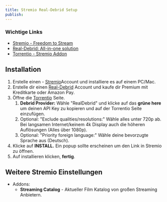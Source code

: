 ```yaml
---
title: Stremio Real-Debrid Setup
publish:
---
```

### Wichtige Links
- [Stremio - Freedom to Stream](https://www.stremio.com/)
- [Real-Debrid: All-in-one solution](https://real-debrid.com/)
- [Torrentio - Stremio Addon](https://torrentio.strem.fun/configure)
## Installation
1. Erstelle einen - [Stremio](https://www.stremio.com/)Account und installiere es auf einem PC/Mac.
2. Erstelle dir einen [Real-Debrid](https://real-debrid.com/) Account und kaufe dir Premium mit Kreditkarte oder Amazon Pay.
3. Öffne die  [Torrentio](https://torrentio.strem.fun/configure) Seite.
	1. **Debrid Provider:** Wähle "RealDebrid" und klicke auf das **grüne here** um deinen API Key zu kopieren und auf der Torrentio Seite einzufügen.
	2. Optional: "Exclude qualities/resolutions:" Wähle alles unter 720p ab. Bei langsamen Internet/keinem 4k Display auch die höheren Auflösungen (Alles über 1080p).
	3. Optional:  "Priority foreign language:" Wähle deine bevorzugte Sprache aus (Deutsch).
4. Klicke auf **INSTALL.** Ein popup sollte erscheinen um den Link in Stremio zu öffnen.
5. Auf installieren klicken, **fertig**. 


## Weitere Stremio Einstellungen
- Addons:
	- **Streaming Catalog** - Aktueller Film Katalog von großen Streaming Anbietern.


